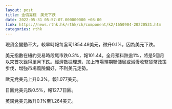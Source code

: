 ```yaml
---
layout: post
title: 金價靠穩　美元下跌
date: 2022-05-31 05:57:07.000000000 +08:00
link: https://news.rthk.hk/rthk/ch/component/k2/1650904-20220531.htm
categories: rthk
---
```


現貨金變動不大，較早時報每盎司1854.49美元，微升0.1%，因為美元下跌。

美元指數在紐約交易時段尾市跌0.3%，報101.44。全月預料跌逾1%，將是5個月以來首次錄得單月下跌。經濟數據理想，加上市場預期聯儲局或減慢收緊貨幣政策步伐，增強市場風險偏好，不利美元走勢。

歐元兌美元上升0.3%，報1.077美元。

日圓兌美元跌0.5%，報127.7日圓。

英鎊兌美元微升0.1%至1.264美元。
